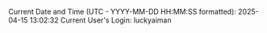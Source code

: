 Current Date and Time (UTC - YYYY-MM-DD HH:MM:SS formatted): 2025-04-15 13:02:32
Current User's Login: luckyaiman
